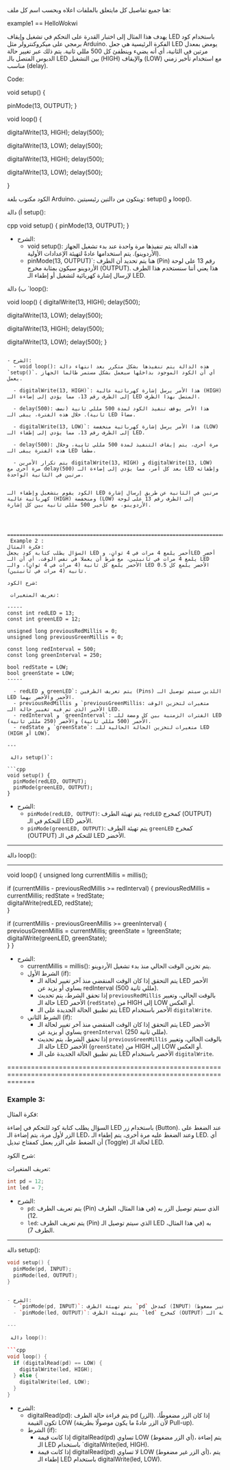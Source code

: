 
هنا جميع تفاصيل كل مايتعلق بالملفات اعلاه وبحسب اسم كل ملف:


example1 == HelloWokwi 

يهدف هذا المثال إلى اختبار القدرة على التحكم في تشغيل وإيقاف LED باستخدام كود برمجي على ميكروكنترولر مثل Arduino. الفكرة الرئيسية هي جعل LED يومض بمعدل مرتين في الثانية، أي أنه يضيء وينطفئ كل 500 مللي ثانية. يتم ذلك عبر تغيير حالة الدبوس المتصل بالـ LED بين التشغيل (HIGH) والإيقاف (LOW) مع استخدام تأخير زمني مناسب (delay).

Code:

void setup() {

pinMode(13, OUTPUT); }

void loop() {

digitalWrite(13, HIGH); delay(500);

digitalWrite(13, LOW); delay(500);

digitalWrite(13, HIGH); delay(500);

digitalWrite(13, LOW); delay(500);

}


الكود مكتوب بلغة Arduino، ويتكون من دالتين رئيسيتين: setup() و loop(). 

 أ) دالة setup():

cpp
void setup() {
  pinMode(13, OUTPUT);
}


- الشرح: 
  - void setup(): هذه الدالة يتم تنفيذها مرة واحدة عند بدء تشغيل الجهاز (الأردوينو). يتم استخدامها عادةً لتهيئة الإعدادات الأولية.
  - pinMode(13, OUTPUT)`: هنا يتم تحديد أن الطرف (Pin) رقم 13 على لوحة الأردوينو سيكون بمثابة مخرج (OUTPUT). هذا يعني أننا سنستخدم هذا الطرف لإرسال إشارة كهربائية لتشغيل أو إطفاء الـ LED.

 ب) دالة `loop():


void loop() {
  digitalWrite(13, HIGH);
  delay(500); 

  digitalWrite(13, LOW);
  delay(500); 

  digitalWrite(13, HIGH);
  delay(500); 

  digitalWrite(13, LOW);
  delay(500); 
}
```

- الشرح:
  - void loop(): هذه الدالة يتم تنفيذها بشكل متكرر بعد انتهاء دالة `setup()`. أي أن الكود الموجود بداخلها سيعمل بشكل مستمر طالما الجهاز يعمل.
  
  - digitalWrite(13, HIGH)`: هذا الأمر يرسل إشارة كهربائية عالية (HIGH) إلى الطرف رقم 13، مما يؤدي إلى إضاءة الـ LED المتصل بهذا الطرف.
  
  - delay(500): هذا الأمر يوقف تنفيذ الكود لمدة 500 مللي ثانية (نصف ثانية). خلال هذه الفترة، يبقى الـ LED مضاءً.
  
  - digitalWrite(13, LOW)`: هذا الأمر يرسل إشارة كهربائية منخفضة (LOW) إلى الطرف رقم 13، مما يؤدي إلى إطفاء الـ LED.
  
  - delay(500): مرة أخرى، يتم إيقاف التنفيذ لمدة 500 مللي ثانية، وخلال هذه الفترة يبقى الـ LED مطفأً.
  
  - يتم تكرار الأمرين digitalWrite(13, HIGH) و digitalWrite(13, LOW) مرة أخرى مع delay(500) بعد كل أمر، مما يؤدي إلى إضاءة الـ LED وإطفائه مرتين في الثانية الواحدة.

 
الكود يقوم بتشغيل وإطفاء الـ LED مرتين في الثانية عن طريق إرسال إشارة كهربائية عالية (HIGH) ومنخفضة (LOW) إلى الطرف رقم 13 على لوحة الأردوينو، مع تأخير 500 مللي ثانية بين كل إشارة.




===============================================================================================================
 Example 2 :
فكرة المثال:
السؤال يطلب كتابة كود يجعل LED أحمر يلمع 4 مرات في 4 ثوانٍ، وLED أخضر يلمع 4 مرات في ثانيتين، مع شرط أن يعملا في نفس الوقت. أي أن الـ LED الأحمر يلمع كل ثانية (4 مرات في 4 ثوانٍ)، والـ LED الأخضر يلمع كل 0.5 ثانية (4 مرات في ثانيتين).

شرح الكود:

 تعريف المتغيرات:

-----
const int redLED = 13;   
const int greenLED = 12;  

unsigned long previousRedMillis = 0;  
unsigned long previousGreenMillis = 0; 

const long redInterval = 500;  
const long greenInterval = 250; 

bool redState = LOW;   
bool greenState = LOW; 
-----

  - redLED و greenLED`: يتم تعريف الطرفين (Pins) اللذين سيتم توصيل الـ LED الأحمر والأخضر بهما.
  - previousRedMillis و `previousGreenMillis: متغيرات لتخزين الوقت الأخير الذي تم فيه تغيير حالة الـ LED.
  - redInterval و `greenInterval`: الفترات الزمنية بين كل ومضة للـ LED الأحمر (500 مللي ثانية) والأخضر (250 مللي ثانية).
  - redState و `greenState`: متغيرات لتخزين الحالة الحالية للـ LED (HIGH أو LOW).

---

 دالة setup()`:

```cpp
void setup() {
  pinMode(redLED, OUTPUT);
  pinMode(greenLED, OUTPUT);
}
```

- الشرح:
  - `pinMode(redLED, OUTPUT)`: يتم تهيئة الطرف `redLED` كمخرج (OUTPUT) للتحكم في الـ LED الأحمر.
  - `pinMode(greenLED, OUTPUT)`: يتم تهيئة الطرف `greenLED` كمخرج (OUTPUT) للتحكم في الـ LED الأخضر.

---

 دالة loop():

--------------
void loop() {
  unsigned long currentMillis = millis();

  if (currentMillis - previousRedMillis >= redInterval) {
    previousRedMillis = currentMillis; 
    redState = !redState;             
    digitalWrite(redLED, redState);  
  }

  if (currentMillis - previousGreenMillis >= greenInterval) {
    previousGreenMillis = currentMillis; 
    greenState = !greenState;           
    digitalWrite(greenLED, greenState);  
  }
}


- الشرح:
  - currentMillis = millis(): يتم تخزين الوقت الحالي منذ بدء تشغيل الأردوينو.
  - الشرط الأول (if):
    - يتم التحقق إذا كان الوقت المنقضي منذ آخر تغيير لحالة الـ LED الأحمر يساوي أو يزيد عن redInterval (500 مللي ثانية).
    - إذا تحقق الشرط، يتم تحديث `previousRedMillis` بالوقت الحالي، وتغيير حالة الـ LED الأحمر (`redState`) من HIGH إلى LOW أو العكس.
    - يتم تطبيق الحالة الجديدة على الـ LED الأحمر باستخدام `digitalWrite`.
  - الشرط الثاني (if):
    - يتم التحقق إذا كان الوقت المنقضي منذ آخر تغيير لحالة الـ LED الأخضر يساوي أو يزيد عن `greenInterval` (250 مللي ثانية).
    - إذا تحقق الشرط، يتم تحديث `previousGreenMillis` بالوقت الحالي، وتغيير حالة الـ LED الأخضر (`greenState`) من HIGH إلى LOW أو العكس.
    - يتم تطبيق الحالة الجديدة على الـ LED الأخضر باستخدام `digitalWrite`.







===================================================================================================================
### Example 3: 

فكرة المثال:

السؤال يطلب كتابة كود للتحكم في إضاءة LED باستخدام زر (Button). عند الضغط على الزر لأول مرة، يتم إضاءة الـ LED، وعند الضغط عليه مرة أخرى، يتم إطفاء الـ LED. أي أن الضغط على الزر يعمل كمفتاح تبديل (Toggle) لحالة الـ LED.

شرح الكود:


 تعريف المتغيرات:

```cpp
int pd = 12;
int led = 7;
```

- الشرح:
  - `pd`: يتم تعريف الطرف (Pin) الذي سيتم توصيل الزر به (في هذا المثال، الطرف 12).
  - `led`: يتم تعريف الطرف (Pin) الذي سيتم توصيل الـ LED به (في هذا المثال، الطرف 7).

---

 دالة setup():

```cpp
void setup() {
  pinMode(pd, INPUT);
  pinMode(led, OUTPUT);
}


- الشرح:
  - `pinMode(pd, INPUT)`: يتم تهيئة الطرف `pd` كمدخل (INPUT) لقراءة حالة الزر (مضغوط أو غير مضغوط).
  - `pinMode(led, OUTPUT)`: يتم تهيئة الطرف `led` كمخرج (OUTPUT) للتحكم في حالة الـ LED (إضاءة أو إطفاء).

---

 دالة loop():

```cpp
void loop() {
  if (digitalRead(pd) == LOW) {
    digitalWrite(led, HIGH);
  } else {
    digitalWrite(led, LOW);
  }
}
```

- الشرح:
  - digitalRead(pd): يتم قراءة حالة الطرف pd (الزر). إذا كان الزر مضغوطًا، تكون القيمة LOW (لأن الزر عادةً ما يكون موصولًا بطريقة Pull-up).
  - الشرط (if):
    - إذا كانت قيمة digitalRead(pd) تساوي LOW (أي الزر مضغوط)، يتم إضاءة الـ LED باستخدام `digitalWrite(led, HIGH).
    - إذا كانت قيمة digitalRead(pd) لا تساوي LOW (أي الزر غير مضغوط)، يتم إطفاء الـ LED باستخدام digitalWrite(led, LOW).







